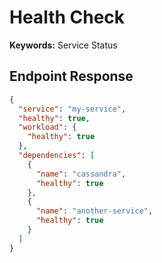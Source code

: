 # Health Check

**Keywords:** Service Status

## Endpoint Response

```json
{
  "service": "my-service",
  "healthy": true,
  "workload": {
    "healthy": true
  },
  "dependencies": [
    {
      "name": "cassandra",
      "healthy": true
    },
    {
      "name": "another-service",
      "healthy": true
    }
  ]
}
```
